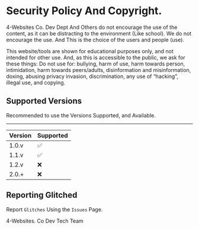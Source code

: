 # Security Policy And Copyright.

4-Websites Co. Dev Dept And Others do not encourage the use of the content, as it can be distracting to the environment (Like school). We do not encourage the use. And This is the choice of the users and people (use).

This website/tools are shown for educational purposes only, and not intended for other use. And, as this is accessible to the public, we ask for these things:
Do not use for:
bullying, harm of use, harm towards person, intimidation, harm towards peers/adults, disinformation and misinformation, doxing, abusing privacy invasion, discrimination, any use of “hacking”, illegal use, and copying.

## Supported Versions

Recommended to use the Versions Supported, and Available.
________________________________
| Version | Supported          |
| ------- | ------------------ |
| 1.0.v   | :white_check_mark: |
| 1.1.v   | :white_check_mark: |
| 1.2.v   | :x:                |
| 2.0.+   | :x:                |


## Reporting Glitched

Report `Glitches` Using the `Issues` Page.

4-Websites. Co Dev Tech Team
